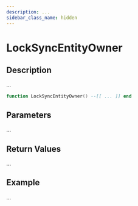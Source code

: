 ```yaml
---
description: ...
sidebar_class_name: hidden
---
```


# LockSyncEntityOwner

## Description

...

```lua
function LockSyncEntityOwner() --[[ ... ]] end
```

## Parameters

...

## Return Values

...

## Example

...

